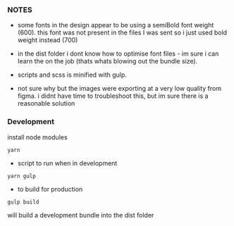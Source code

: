 ### NOTES

- some fonts in the design appear to be using a semiBold font weight (600). this font was not present in the files I was sent so i just used bold weight instead (700)

- in the dist folder i dont know how to optimise font files - im sure i can learn the on the job (thats whats blowing out the bundle size).

- scripts and scss is minified with gulp.

- not sure why but the images were exporting at a very low quality from figma. i didnt have time to troubleshoot this, but im sure there is a reasonable solution

### Development

install node modules

`yarn`

- script to run when in development

`yarn gulp`

- to build for production

`gulp build`

will build a development bundle into the dist folder
